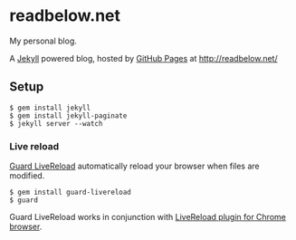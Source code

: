 # readbelow.net

My personal blog.

A [Jekyll][1] powered blog, hosted by [GitHub Pages][4] at http://readbelow.net/


## Setup

    $ gem install jekyll
    $ gem install jekyll-paginate
    $ jekyll server --watch

### Live reload

[Guard LiveReload][3] automatically reload your browser when files are modified.

    $ gem install guard-livereload
    $ guard

Guard LiveReload works in conjunction with [LiveReload plugin for Chrome browser][2].


[1]: http://jekyllrb.com/
[2]: https://chrome.google.com/webstore/detail/livereload/jnihajbhpnppcggbcgedagnkighmdlei
[3]: https://github.com/guard/guard-livereload
[4]: https://pages.github.com/
